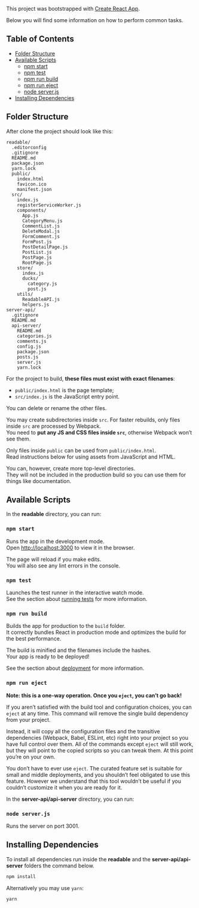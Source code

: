 This project was bootstrapped with [Create React App](https://github.com/facebookincubator/create-react-app).

Below you will find some information on how to perform common tasks.

## Table of Contents

- [Folder Structure](#folder-structure)
- [Available Scripts](#available-scripts)
  - [npm start](#npm-start)
  - [npm test](#npm-test)
  - [npm run build](#npm-run-build)
  - [npm run eject](#npm-run-eject)
  - [node server.js](#node-serverjs)
- [Installing Dependencies](#installing-dependencies)

## Folder Structure

After clone the project should look like this:

```
readable/
  .editorconfig
  .gitignore
  README.md
  package.json
  yarn.lock
  public/
    index.html
    favicon.ico
    manifest.json
  src/
    index.js
    registerServiceWorker.js
    components/
      App.js
      CategoryMenu.js
      CommentList.js
      DeleteModal.js
      FormComment.js
      FormPost.js
      PostDetailPage.js
      PostList.js
      PostPage.js
      RootPage.js
    store/
      index.js
      ducks/
        category.js
        post.js
    utils/
      ReadableAPI.js
      helpers.js
server-api/
  .gitignore
  README.md
  api-server/
    README.md
    categories.js
    comments.js
    config.js
    package.json
    posts.js
    server.js
    yarn.lock    
```

For the project to build, **these files must exist with exact filenames**:

* `public/index.html` is the page template;
* `src/index.js` is the JavaScript entry point.

You can delete or rename the other files.

You may create subdirectories inside `src`. For faster rebuilds, only files inside `src` are processed by Webpack.<br>
You need to **put any JS and CSS files inside `src`**, otherwise Webpack won’t see them.

Only files inside `public` can be used from `public/index.html`.<br>
Read instructions below for using assets from JavaScript and HTML.

You can, however, create more top-level directories.<br>
They will not be included in the production build so you can use them for things like documentation.

## Available Scripts

In the **readable** directory, you can run:

### `npm start`

Runs the app in the development mode.<br>
Open [http://localhost:3000](http://localhost:3000) to view it in the browser.

The page will reload if you make edits.<br>
You will also see any lint errors in the console.

### `npm test`

Launches the test runner in the interactive watch mode.<br>
See the section about [running tests](#running-tests) for more information.

### `npm run build`

Builds the app for production to the `build` folder.<br>
It correctly bundles React in production mode and optimizes the build for the best performance.

The build is minified and the filenames include the hashes.<br>
Your app is ready to be deployed!

See the section about [deployment](#deployment) for more information.

### `npm run eject`

**Note: this is a one-way operation. Once you `eject`, you can’t go back!**

If you aren’t satisfied with the build tool and configuration choices, you can `eject` at any time. This command will remove the single build dependency from your project.

Instead, it will copy all the configuration files and the transitive dependencies (Webpack, Babel, ESLint, etc) right into your project so you have full control over them. All of the commands except `eject` will still work, but they will point to the copied scripts so you can tweak them. At this point you’re on your own.

You don’t have to ever use `eject`. The curated feature set is suitable for small and middle deployments, and you shouldn’t feel obligated to use this feature. However we understand that this tool wouldn’t be useful if you couldn’t customize it when you are ready for it.

In the **server-api/api-server** directory, you can run:

### `node server.js`

Runs the server on port 3001.

## Installing Dependencies

To install all dependencies run inside the **readable** and the **server-api/api-server** folders the command below.

```sh
npm install
```

Alternatively you may use `yarn`:

```sh
yarn
```
